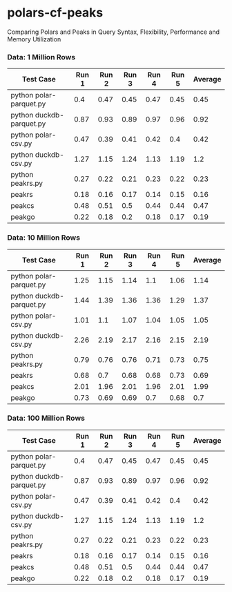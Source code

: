 # polars-cf-peaks
Comparing Polars and Peaks in Query Syntax, Flexibility, Performance and Memory Utilization

### Data: 1 Million Rows

| Test Case | Run 1 | Run 2 | Run 3 | Run 4 | Run 5 | Average |
| --- | --- | --- | --- | --- | --- | --- |
| python polar-parquet.py | 0.4 | 0.47 | 0.45 | 0.47 | 0.45 | 0.45 |
| python duckdb-parquet.py | 0.87 | 0.93 | 0.89 | 0.97 | 0.96 | 0.92 |
| python polar-csv.py | 0.47 | 0.39 | 0.41 | 0.42 | 0.4 | 0.42 |
| python duckdb-csv.py | 1.27 | 1.15 | 1.24 | 1.13 | 1.19 | 1.2 |
| python peakrs.py | 0.27 | 0.22 | 0.21 | 0.23 | 0.22 | 0.23 |
| peakrs | 0.18 | 0.16 | 0.17 | 0.14 | 0.15 | 0.16 |
| peakcs | 0.48 | 0.51 | 0.5 | 0.44 | 0.44 | 0.47 |
| peakgo|  	0.22|  	0.18|  	0.2|  	0.18|  	0.17|  	0.19|

### Data: 10 Million Rows

| Test Case | Run 1 | Run 2 | Run 3 | Run 4 | Run 5 | Average |
| --- | --- | --- | --- | --- | --- | --- |
| python polar-parquet.py | 1.25 | 1.15 | 1.14 | 1.1 | 1.06 | 1.14 |
| python duckdb-parquet.py | 1.44 | 1.39 | 1.36 | 1.36 | 1.29 | 1.37 |
| python polar-csv.py | 1.01 | 1.1 | 1.07 | 1.04 | 1.05 | 1.05 |
| python duckdb-csv.py | 2.26 | 2.19 | 2.17 | 2.16 | 2.15 | 2.19 |
| python peakrs.py | 0.79 | 0.76 | 0.76 | 0.71 | 0.73 | 0.75 |
| peakrs|  	0.68|  	0.7|  	0.68|  	0.68|  	0.73|  	0.69|
| peakcs|  	2.01|  	1.96|  	2.01|  	1.96|  	2.01|  	1.99|
| peakgo|  	0.73|  	0.69|  	0.69|  	0.7|  	0.68|  	0.7|

### Data: 100 Million Rows

| Test Case | Run 1 | Run 2 | Run 3 | Run 4 | Run 5 | Average |
| --- | --- | --- | --- | --- | --- | --- |
| python polar-parquet.py | 0.4 | 0.47 | 0.45 | 0.47 | 0.45 | 0.45 |
| python duckdb-parquet.py | 0.87 | 0.93 | 0.89 | 0.97 | 0.96 | 0.92 |
| python polar-csv.py | 0.47 | 0.39 | 0.41 | 0.42 | 0.4 | 0.42 |
| python duckdb-csv.py | 1.27 | 1.15 | 1.24 | 1.13 | 1.19 | 1.2 |
| python peakrs.py | 0.27 | 0.22 | 0.21 | 0.23 | 0.22 | 0.23 |
| peakrs|  	0.18|  	0.16|  	0.17|  	0.14|  	0.15|  	0.16|
| peakcs|  	0.48|  	0.51|  	0.5|  	0.44|  	0.44|  	0.47|
| peakgo|  	0.22|  	0.18|  	0.2|  	0.18|  	0.17|  	0.19|


